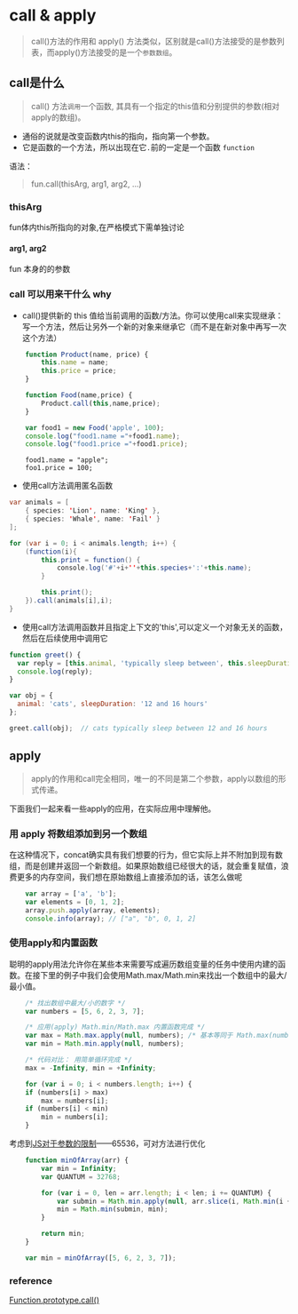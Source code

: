 # call & apply

> call()方法的作用和 apply() 方法类似，区别就是call()方法接受的是参数列表，而apply()方法接受的是一个`参数数组`。

## call是什么

> call() 方法`调用`一个函数, 其具有一个指定的this值和分别提供的参数(相对apply的数组)。

- 通俗的说就是改变函数内this的指向，指向第一个参数。
- 它是函数的一个方法，所以出现在它`.`前的一定是一个函数 `function`

语法：

>fun.call(thisArg, arg1, arg2, ...)

### thisArg

fun体内this所指向的对象,在严格模式下需单独讨论

#### arg1, arg2  

fun 本身的的参数

### call 可以用来干什么 why

- call()提供新的 this 值给当前调用的函数/方法。你可以使用call来实现继承：写一个方法，然后让另外一个新的对象来继承它（而不是在新对象中再写一次这个方法）

``` javascript
    function Product(name, price) {
        this.name = name;
        this.price = price;
    }

    function Food(name,price) {
        Product.call(this,name,price);
    }

    var food1 = new Food('apple', 100);
    console.log("food1.name ="+food1.name);
    console.log("food1.price ="+food1.price);

```

```
    food1.name = "apple";
    foo1.price = 100;
```

- 使用call方法调用匿名函数

``` java
var animals = [
    { species: 'Lion', name: 'King' },
    { species: 'Whale', name: 'Fail' }
];

for (var i = 0; i < animals.length; i++) {
    (function(i){
        this.print = function() {
            console.log('#'+i+''+this.species+':'+this.name);
        }

        this.print();
    }).call(animals[i],i);
}
```

- 使用call方法调用函数并且指定上下文的'this',可以定义一个对象无关的函数，然后在后续使用中调用它

```javascript
function greet() {
  var reply = [this.animal, 'typically sleep between', this.sleepDuration].join(' ');
  console.log(reply);
}

var obj = {
  animal: 'cats', sleepDuration: '12 and 16 hours'
};

greet.call(obj);  // cats typically sleep between 12 and 16 hours
```

## apply

> apply的作用和call完全相同，唯一的不同是第二个参数，apply以数组的形式传递。

下面我们一起来看一些apply的应用，在实际应用中理解他。

### 用 apply 将数组添加到另一个数组

在这种情况下，concat确实具有我们想要的行为，但它实际上并不附加到现有数组，而是创建并返回一个新数组。如果原始数组已经很大的话，就会重复赋值，浪费更多的内存空间，我们想在原始数组上直接添加的话，该怎么做呢

``` javascript
    var array = ['a', 'b'];
    var elements = [0, 1, 2];
    array.push.apply(array, elements);
    console.info(array); // ["a", "b", 0, 1, 2]
```

### 使用apply和内置函数

聪明的apply用法允许你在某些本来需要写成遍历数组变量的任务中使用内建的函数。在接下里的例子中我们会使用Math.max/Math.min来找出一个数组中的最大/最小值。

``` javascript
    /* 找出数组中最大/小的数字 */
    var numbers = [5, 6, 2, 3, 7];

    /* 应用(apply) Math.min/Math.max 内置函数完成 */
    var max = Math.max.apply(null, numbers); /* 基本等同于 Math.max(numbers[0], ...) 或 Math.max(5, 6, ..) */
    var min = Math.min.apply(null, numbers);

    /* 代码对比： 用简单循环完成 */
    max = -Infinity, min = +Infinity;

    for (var i = 0; i < numbers.length; i++) {
    if (numbers[i] > max)
        max = numbers[i];
    if (numbers[i] < min) 
        min = numbers[i];
    }
```

考虑到[JS对于参数的限制](https://bugs.webkit.org/show_bug.cgi?id=80797)——65536，可对方法进行优化

```javascript
    function minOfArray(arr) {
        var min = Infinity;
        var QUANTUM = 32768;

        for (var i = 0, len = arr.length; i < len; i += QUANTUM) {
            var submin = Math.min.apply(null, arr.slice(i, Math.min(i + QUANTUM, len)));
            min = Math.min(submin, min);
        }

        return min;
    }

    var min = minOfArray([5, 6, 2, 3, 7]);
```

### reference 
[Function.prototype.call()](https://developer.mozilla.org/zh-CN/docs/Web/JavaScript/Reference/Global_Objects/Function/call)